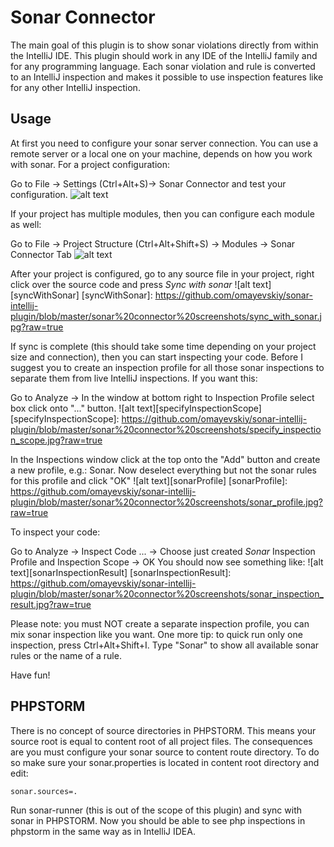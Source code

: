 Sonar Connector
=====================

The main goal of this plugin is to show sonar violations directly from within the IntelliJ IDE.
This plugin should work in any IDE of the IntelliJ family and for any programming language.
Each sonar violation and rule is converted to an IntelliJ inspection 
and makes it possible to use inspection features like for any other IntelliJ inspection.

Usage
--------------------

At first you need to configure your sonar server connection. You can use a remote server or a local one on your machine, depends on how you work with sonar.
For a project configuration:

Go to File -> Settings (Ctrl+Alt+S)-> Sonar Connector
and test your configuration. 
![alt text][projectConfiguration]

[projectConfiguration]: http://plugins.jetbrains.com/files/7238/screenshot_14229.png "Example project configuration"

If your project has multiple modules, then you can configure each module as well:

Go to File -> Project Structure (Ctrl+Alt+Shift+S)
-> Modules -> Sonar Connector Tab
![alt text][moduleConfiguration]

[moduleConfiguration]: http://plugins.jetbrains.com/files/7238/screenshot_14228.png "Example module configuration"

After your project is configured, go to any source file in your project, right click over the source code and press *Sync with sonar*
![alt text][syncWithSonar]
[syncWithSonar]: https://github.com/omayevskiy/sonar-intellij-plugin/blob/master/sonar%20connector%20screenshots/sync_with_sonar.jpg?raw=true

If sync is complete (this should take some time depending on your project size and connection), then you can start inspecting your code.
Before I suggest you to create an inspection profile for all those sonar inspections to separate them from live IntelliJ inspections. If you want this:

Go to Analyze -> In the window at bottom right to Inspection Profile select box click onto "..." button.
![alt text][specifyInspectionScope]
[specifyInspectionScope]: https://github.com/omayevskiy/sonar-intellij-plugin/blob/master/sonar%20connector%20screenshots/specify_inspection_scope.jpg?raw=true

In the Inspections window click at the top onto the "Add" button and create a new profile, e.g.: Sonar.
Now deselect everything but not the sonar rules for this profile and click "OK"
![alt text][sonarProfile]
[sonarProfile]: https://github.com/omayevskiy/sonar-intellij-plugin/blob/master/sonar%20connector%20screenshots/sonar_profile.jpg?raw=true

To inspect your code:

Go to Analyze -> Inspect Code ... -> Choose just created *Sonar* Inspection Profile and Inspection Scope -> OK
You should now see something like:
![alt text][sonarInspectionResult]
[sonarInspectionResult]: https://github.com/omayevskiy/sonar-intellij-plugin/blob/master/sonar%20connector%20screenshots/sonar_inspection_result.jpg?raw=true

Please note: you must NOT create a separate inspection profile, you can mix sonar inspection like you want.
One more tip: to quick run only one inspection, press Ctrl+Alt+Shift+I. Type "Sonar" to show all available sonar rules or the name of a rule.

Have fun!

PHPSTORM
------------------------
There is no concept of source directories in PHPSTORM. This means your source root is equal to content root of all project files.
The consequences are you must configure your sonar source to content route directory. To do so make sure your sonar.properties is located in content root directory and edit:
```
sonar.sources=.
```
Run sonar-runner (this is out of the scope of this plugin) and sync with sonar in PHPSTORM. Now you should be able to see php inspections in phpstorm in the same way as in IntelliJ IDEA.
